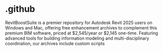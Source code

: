 # .github
RevitBoostSuite is a premier repository for Autodesk Revit 2025 users on Windows and Mac, offering free enhancement archives to complement this premium BIM software, priced at $2,545/year or $2,145 one-time. Featuring advanced tools for building information modeling and multi-disciplinary coordination, our archives include custom scripts
